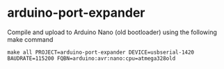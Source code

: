 # arduino-port-expander

Compile and upload to Arduino Nano (old bootloader) using the following make command

```
make all PROJECT=arduino-port-expander DEVICE=usbserial-1420 BAUDRATE=115200 FQBN=arduino:avr:nano:cpu=atmega328old
```
